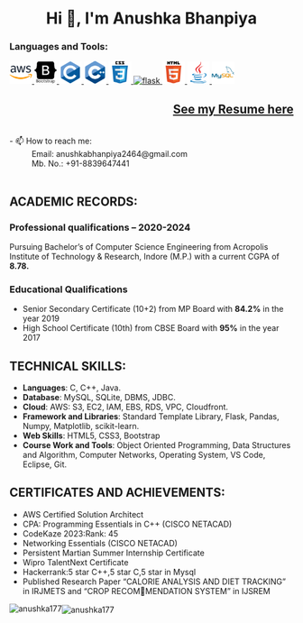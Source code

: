 <h1 align="center">Hi 👋, I'm Anushka Bhanpiya</h1>
<h3 align="left">Languages and Tools:</h3>
<p align="left"> <a href="https://aws.amazon.com" target="_blank" rel="noreferrer"> <img src="https://raw.githubusercontent.com/devicons/devicon/master/icons/amazonwebservices/amazonwebservices-original-wordmark.svg" alt="aws" width="40" height="40"/> </a> <a href="https://getbootstrap.com" target="_blank" rel="noreferrer"> <img src="https://raw.githubusercontent.com/devicons/devicon/master/icons/bootstrap/bootstrap-plain-wordmark.svg" alt="bootstrap" width="40" height="40"/> </a> <a href="https://www.cprogramming.com/" target="_blank" rel="noreferrer"> <img src="https://raw.githubusercontent.com/devicons/devicon/master/icons/c/c-original.svg" alt="c" width="40" height="40"/> </a> <a href="https://www.w3schools.com/cpp/" target="_blank" rel="noreferrer"> <img src="https://raw.githubusercontent.com/devicons/devicon/master/icons/cplusplus/cplusplus-original.svg" alt="cplusplus" width="40" height="40"/> </a> <a href="https://www.w3schools.com/css/" target="_blank" rel="noreferrer"> <img src="https://raw.githubusercontent.com/devicons/devicon/master/icons/css3/css3-original-wordmark.svg" alt="css3" width="40" height="40"/> </a> <a href="https://flask.palletsprojects.com/" target="_blank" rel="noreferrer"> <img src="https://www.vectorlogo.zone/logos/pocoo_flask/pocoo_flask-icon.svg" alt="flask" width="40" height="40"/> </a> <a href="https://www.w3.org/html/" target="_blank" rel="noreferrer"> <img src="https://raw.githubusercontent.com/devicons/devicon/master/icons/html5/html5-original-wordmark.svg" alt="html5" width="40" height="40"/> </a> <a href="https://www.java.com" target="_blank" rel="noreferrer"> <img src="https://raw.githubusercontent.com/devicons/devicon/master/icons/java/java-original.svg" alt="java" width="40" height="40"/> </a> <a href="https://www.mysql.com/" target="_blank" rel="noreferrer"> <img src="https://raw.githubusercontent.com/devicons/devicon/master/icons/mysql/mysql-original-wordmark.svg" alt="mysql" width="40" height="40"/> </a> </p>
<h2 align = "right"><a href = "https://github.com/Anushka177/Anushka177/blob/main/Anushka's%20Resumee.pdf">See my Resume here</a></h2><br>
- 📫 How to reach me: 
        <br />&nbsp;&nbsp;&nbsp;&nbsp;&nbsp;&nbsp;&nbsp;&nbsp;&nbsp;&nbsp;Email: anushkabhanpiya2464@gmail.com 
        <br />&nbsp;&nbsp;&nbsp;&nbsp;&nbsp;&nbsp;&nbsp;&nbsp;&nbsp;&nbsp;Mb. No.: +91-8839647441<br /><br />

## ACADEMIC RECORDS:
<h3>Professional qualifications  – 2020-2024 </h3>
Pursuing Bachelor’s of Computer Science Engineering from Acropolis Institute of Technology & Research, Indore
(M.P.) with a current CGPA of <b>8.78.</b> <br>
<h3>Educational Qualifications</h3>
<ul>
    <li> Senior Secondary Certificate (10+2) from MP Board with <b>84.2%</b> in the year 2019</li>
    <li> High School Certificate (10th) from CBSE Board with <b>95%</b> in the year 2017</li>
</ul>



## TECHNICAL SKILLS:
<ul>
  <li><b>Languages</b>: C, C++, Java.</li>
  <li><b>Database</b>: MySQL, SQLite, DBMS, JDBC.</li>
  <li><b>Cloud</b>: AWS: S3, EC2, IAM, EBS, RDS, VPC, Cloudfront.</li>
  <li><b>Framework and Libraries</b>: Standard Template Library, Flask, Pandas, Numpy, Matplotlib, scikit-learn.</li>
  <li><b>Web Skills</b>: HTML5, CSS3, Bootstrap</li>
  <li><b>Course Work and Tools</b>: Object Oriented Programming, Data Structures and Algorithm, Computer Networks, Operating System, VS Code, Eclipse, Git.
</li>
</ul>

## CERTIFICATES AND ACHIEVEMENTS:
<ul>
        <li>AWS Certified Solution Architect</li>
        <li>CPA: Programming Essentials in C++ (CISCO NETACAD)</li>
        <li>CodeKaze 2023:Rank: 45</li>
        <li>Networking Essentials (CISCO NETACAD)</li>
        <li>Persistent Martian Summer Internship Certificate</li>
        <li>Wipro TalentNext Certificate</li>
        <li>Hackerrank:5 star C++,5 star C,5 star in Mysql</li>
        <li> Published Research Paper “CALORIE ANALYSIS AND DIET TRACKING” in IRJMETS and “CROP RECOMMENDATION SYSTEM” in IJSREM</li>
</ul>
<p><img align="left" src="https://github-readme-stats.vercel.app/api/top-langs?username=anushka177&show_icons=true&locale=en&layout=compact" alt="anushka177" /></p>



<p><img align="center" src="https://github-readme-streak-stats.herokuapp.com/?user=anushka177&" alt="anushka177" /></p>
